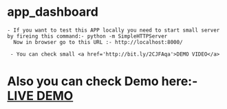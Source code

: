 # app_dashboard

    - If you want to test this APP locally you need to start small server by fireing this command:- python -m SimpleHTTPServer
      Now in browser go to this URL :- http://localhost:8000/

     - You can check small <a href='http://bit.ly/2CJFAqa'>DEMO VIDEO</a>

# Also you can check Demo here:- <a href='https://vandanmshah.github.io/app_dashboard/'>LIVE DEMO</a>
